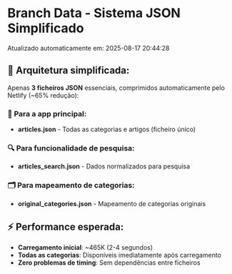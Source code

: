 # Branch Data - Sistema JSON Simplificado
Atualizado automaticamente em: 2025-08-17 20:44:28

## 🎯 Arquitetura simplificada:
Apenas **3 ficheiros JSON** essenciais, comprimidos automaticamente pelo Netlify (~65% redução):

### 📱 Para a app principal:
- **articles.json** - Todas as categorias e artigos (ficheiro único)

### 🔍 Para funcionalidade de pesquisa:
- **articles_search.json** - Dados normalizados para pesquisa

### 🗂️ Para mapeamento de categorias:
- **original_categories.json** - Mapeamento de categorias originais

## ⚡ Performance esperada:
- **Carregamento inicial**: ~465K (2-4 segundos)
- **Todas as categorias**: Disponíveis imediatamente após carregamento
- **Zero problemas de timing**: Sem dependências entre ficheiros
